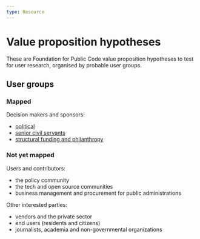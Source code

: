 ```yaml
---
type: Resource
---
```


# Value proposition hypotheses

These are Foundation for Public Code value proposition hypotheses to test for user research, organised by probable user groups.

## User groups

### Mapped

Decision makers and sponsors:

* [political](political.md)
* [senior civil servants](senior-civil-servants.md)
* [structural funding and philanthropy](structural-funding-philanthropy.md)


### Not yet mapped

Users and contributors:

* the policy community
* the tech and open source communities
* business management and procurement for public administrations

Other interested parties:

* vendors and the private sector
* end users (residents and citizens)
* journalists, academia and non-governmental organizations
